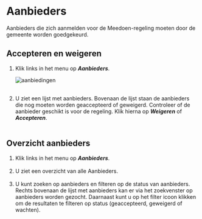 # Aanbieders

Aanbieders die zich aanmelden voor de Meedoen-regeling moeten door de gemeente worden goedgekeurd.

## Accepteren en weigeren

1.  Klik links in het menu op **_Aanbieders_**.

    <img src="https://raw.githubusercontent.com/teamforus/manuals/master/img/manual-aanbieder-aanbiedingen.png" alt="aanbiedingen"  style="max-width:300px">
    <br />&nbsp;

2.  U ziet een lijst met aanbieders. Bovenaan de lijst staan de aanbieders die nog moeten worden geaccepteerd of geweigerd. Controleer of de aanbieder geschikt is voor de regeling. Klik hierna op **_Weigeren_** of **_Accepteren_**.
<br />&nbsp;

## Overzicht aanbieders

1.  Klik links in het menu op **_Aanbieders_**.
<br />&nbsp;
2. U ziet een overzicht van alle Aanbieders.
<br />&nbsp;
3. U kunt zoeken op aanbieders en filteren op de status van aanbieders. Rechts bovenaan de lijst met aanbieders kan er via het zoekvenster op aanbieders worden gezocht. Daarnaast kunt u op het filter icoon klikken om de resultaten te filteren op status (geaccepteerd, geweigerd of wachten).
<br />&nbsp;
